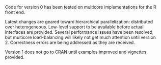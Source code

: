 Code for version 0 has been tested on multicore implementations for the R front end.

Latest changes are geared toward hierarchical parallelization:  distributed over heterogeneous.  Low-level support to be available before actual interfaces are provided.
Several performance issues have been resolved, but multicore load-balancing will likely not get much attention until version 2.
Correctness errors are being addressed as they are received.

Version 1 does not go to CRAN until examples improved and vignettes provided.
